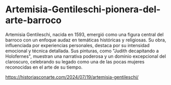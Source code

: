 # Artemisia-Gentileschi-pionera-del-arte-barroco

Artemisia Gentileschi, nacida en 1593, emergió como una figura central del barroco con un enfoque audaz en temáticas históricas y religiosas. Su obra, influenciada por experiencias personales, destaca por su intensidad emocional y técnica detallada. Sus pinturas, como "Judith decapitando a Holofernes", muestran una narrativa poderosa y un dominio excepcional del claroscuro, celebrando su legado como una de las pocas mujeres reconocidas en el arte de su tiempo.

https://historiasconarte.com/2024/07/19/artemisia-gentileschi/
